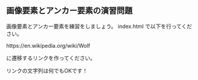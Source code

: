 ## 画像要素とアンカー要素の演習問題

<p>画像要素とアンカー要素を練習をしましょう。 index.html で以下を行ってください。</p>
<p>
    <p>https://en.wikipedia.org/wiki/Wolf</p>
    <p>に遷移するリンクを作ってください。</p>
    <p>リンクの文字列は何でもOKです！</p>
</p>
<p></p>